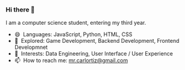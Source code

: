 ### Hi there 👋

I am a computer science student, entering my third year.

- 😄 ‎ Languages: JavaScript, Python, HTML, CSS
- 🔭 ‎ Explored: Game Development, Backend Development, Frontend Developmnet
- 🔎 ‎ Interests: Data Engineering, User Interface / User Experience
- 📫 ‎ How to reach me: mr.carlortiz@gmail.com
